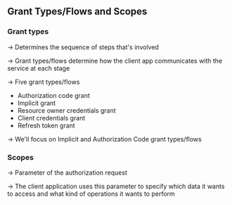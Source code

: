 ## Grant Types/Flows and Scopes
### Grant types

→ Determines the sequence of steps that's involved

→ Grant types/flows determine how the client app communicates with the service at each stage

→ Five grant types/flows

- Authorization code grant
- Implicit grant
- Resource owner credentials grant
- Client credentials grant
- Refresh token grant

→ We'll focus on Implicit and Authorization Code grant types/flows

### Scopes

→ Parameter of the authorization request

→ The client application uses this parameter to specify which data it wants to access and what kind of operations it wants to perform
